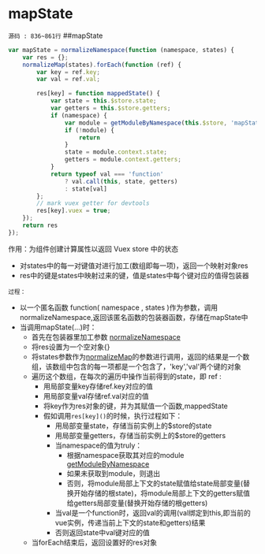 # mapState
`源码 : 836~861行`
##mapState
```js
var mapState = normalizeNamespace(function (namespace, states) {
    var res = {};
    normalizeMap(states).forEach(function (ref) {
        var key = ref.key;
        var val = ref.val;

        res[key] = function mappedState() {
            var state = this.$store.state;
            var getters = this.$store.getters;
            if (namespace) {
                var module = getModuleByNamespace(this.$store, 'mapState', namespace);
                if (!module) {
                    return
                }
                state = module.context.state;
                getters = module.context.getters;
            }
            return typeof val === 'function'
                ? val.call(this, state, getters)
                : state[val]
        };
        // mark vuex getter for devtools
        res[key].vuex = true;
    });
    return res
});
```

作用：为组件创建计算属性以返回 Vuex store 中的状态

* 对states中的每一对键值对进行加工(数组即每一项)，返回一个映射对象res
* res中的键是states中映射过来的键，值是states中每个键对应的值得包装器

`过程：`

* 以一个匿名函数 function( namespace , states )作为参数，调用normalizeNamespace,返回该匿名函数的包装器函数，存储在mapState中
* 当调用mapState(...)时：
    * 首先在包装器里加工参数 [normalizeNamespace](./normalizeNamespace.md)
    * 将res设置为一个空对象{}
    * 将states参数作为[normalizeMap](./normalizeMap.md)的参数进行调用，返回的结果是一个数组，该数组中包含的每一项都是一个包含了，'key','val'两个键的对象
    * 遍历这个数组，在每次的遍历中操作当前得到的state，即 ref :
        * 用局部变量key存储ref.key对应的值
        * 用局部变量val存储ref.val对应的值
        * 将key作为res对象的键，并为其赋值一个函数,mappedState
        * 假如调用`res[key]()`的时候，执行过程如下： 
            * 用局部变量state，存储当前实例上的$store的state
            * 用局部变量getters，存储当前实例上的$store的getters
            * 当namespace的值为truly：
                * 根据namespace获取其对应的module [getModuleByNamespace](./getModuleByNamespace.md)
                * 如果未获取到module，则退出
                * 否则，将module局部上下文的state赋值给state局部变量(替换开始存储的根state)，将module局部上下文的getters赋值给getters局部变量(替换开始存储的根getters)
            * 当val是一个function时，返回val的调用(val绑定到this,即当前的vue实例，传递当前上下文的state和getters)结果
            * 否则返回state中val键对应的值
    * 当forEach结束后，返回设置好的res对象



